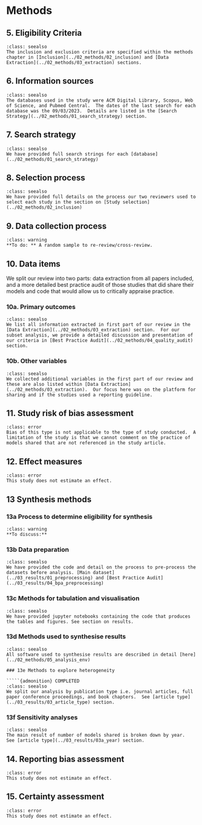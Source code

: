 # Methods

## 5. Eligibility Criteria

`````{admonition} COMPLETED
:class: seealso
The inclusion and exclusion criteria are specified within the methods chapter in [Inclusion](../02_methods/02_inclusion) and [Data Extraction](../02_methods/03_extraction) sections.
`````

## 6. Information sources

`````{admonition} COMPLETED
:class: seealso
The databases used in the study were ACM Digital Library, Scopus, Web of Science, and Pubmed Central.  The dates of the last search for each database was the 09/03/2023.  Details are listed in the [Search Strategy](../02_methods/01_search_strategy) section.
`````

## 7. Search strategy

`````{admonition} COMPLETED
:class: seealso
We have provided full search strings for each [database](../02_methods/01_search_strategy)
`````

## 8. Selection process

`````{admonition} COMPLETED
:class: seealso
We have provided full details on the process our two reviewers used to select each study in the section on [Study selection](../02_methods/02_inclusion)
`````

## 9. Data collection process

`````{admonition} INCOMPLETE
:class: warning
**To do: ** A random sample to re-review/cross-review.
`````

## 10. Data items

We split our review into two parts: data extraction from all papers included, and a more detailed best practice audit of those studies that did share their models and code that would allow us to critically appraise practice.  

### 10a. Primary outcomes

`````{admonition} COMPLETED
:class: seealso
We list all information extracted in first part of our review in the [Data Extraction](../02_methods/03_extraction) section.  For our subset analysis, we provide a detailed discussion and presentation of our criteria in [Best Practice Audit](../02_methods/04_quality_audit) section.
`````

### 10b. Other variables

`````{admonition} COMPLETED
:class: seealso
We collected additional variables in the first part of our review and these are also listed within [Data Extraction](../02_methods/03_extraction).  Our focus here was on the platform for sharing and if the studies used a reporting guideline.
`````

## 11. Study risk of bias assessment

`````{admonition} NOT APPLICABLE
:class: error
Bias of this type is not applicable to the type of study conducted.  A limitation of the study is that we cannot comment on the practice of models shared that are not referenced in the study article.
`````

## 12. Effect measures

`````{admonition} NOT APPLICABLE
:class: error
This study does not estimate an effect.
`````

## 13 Synthesis methods

### 13a Process to determine eligibility for synthesis

`````{admonition} INCOMPLETE
:class: warning
**To discuss:**
`````

### 13b Data preparation

`````{admonition} COMPLETE
:class: seealso
We have provided the code and detail on the process to pre-process the datasets before analysis. [Main dataset](../03_results/01_preprocessing) and [Best Practice Audit](../03_results/04_bpa_preprocessing)
`````

### 13c Methods for tabulation and visualisation

`````{admonition} COMPLETE
:class: seealso
We have provided jupyter notebooks containing the code that produces the tables and figures. See section on results. 
`````

### 13d Methods used to synthesise results

`````{admonition} COMPLETE
:class: seealso
All software used to synthesise results are described in detail [here](../02_methods/05_analysis_env)
`````
`````
### 13e Methods to explore heterogeneity

`````{admonition} COMPLETED
:class: seealso
We split our analysis by publication type i.e. journal articles, full paper conference proceedings, and book chapters.  See [article type](../03_results/03_article_type) section.
`````

### 13f Sensitivity analyses

`````{admonition} COMPLETED
:class: seealso
The main result of number of models shared is broken down by year.  See [article type](../03_results/03a_year) section.
`````
## 14. Reporting bias assessment

`````{admonition} NOT APPLICABLE
:class: error
This study does not estimate an effect.
`````
## 15. Certainty assessment

`````{admonition} NOT APPLICABLE
:class: error
This study does not estimate an effect.
`````





